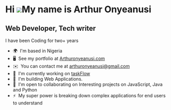 Hi ![](https://user-images.githubusercontent.com/18350557/176309783-0785949b-9127-417c-8b55-ab5a4333674e.gif)My name is Arthur Onyeanusi
========================================================================================================================================

Web Developer, Tech writer
---------------------------------------

I have been Coding for two+ years

*   🌍  I'm based in Nigeria
*   🖥️  See my portfolio at [Arthuronyeanusi.com](http://arthur-onyeanusi.vercel.app)
*   ✉️  You can contact me at [arthuronyeanusi@gmail.com](mailto:arthuronyeanusi@gmail.com)
*   🚀  I'm currently working on [taskFlow](https://github.com/Edarth002/TaskFlow)
*   🧠  I'm building Web Applications.
*   🤝  I'm open to collaborating on Interesting projects on JavaScript, Java and Python
*   ⚡  My super power is breaking down complex applications for end users to understand
